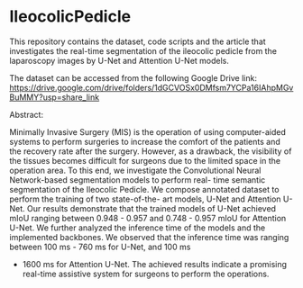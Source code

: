 # IleocolicPedicle
This repository contains the dataset, code scripts and the article that investigates the real-time segmentation of the ileocolic pedicle from the laparoscopy images by U-Net and Attention U-Net models.

The dataset can be accessed from the following Google Drive link: https://drive.google.com/drive/folders/1dGCVOSx0DMfsm7YCPa16IAhpMGvBuMMY?usp=share_link

Abstract:

Minimally Invasive Surgery (MIS) is the operation
of using computer-aided systems to perform surgeries to increase
the comfort of the patients and the recovery rate after the
surgery. However, as a drawback, the visibility of the tissues
becomes difficult for surgeons due to the limited space in the
operation area. To this end, we investigate the Convolutional
Neural Network-based segmentation models to perform real-
time semantic segmentation of the Ileocolic Pedicle. We compose
annotated dataset to perform the training of two state-of-the-
art models, U-Net and Attention U-Net. Our results demonstrate
that the trained models of U-Net achieved mIoU ranging between
0.948 - 0.957 and 0.748 - 0.957 mIoU for Attention U-Net.
We further analyzed the inference time of the models and the
implemented backbones. We observed that the inference time
was ranging between 100 ms - 760 ms for U-Net, and 100 ms
- 1600 ms for Attention U-Net. The achieved results indicate a
promising real-time assistive system for surgeons to perform the
operations.
